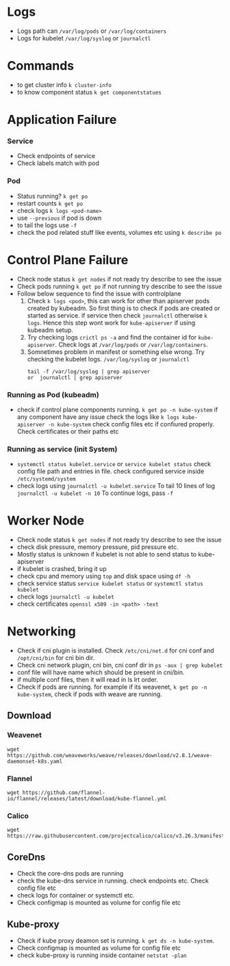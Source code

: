 # Logs
- Logs path can `/var/log/pods` or `/var/log/containers`
- Logs for kubelet `/var/log/syslog` or `journalctl`

# Commands
- to get cluster info `k cluster-info`
- to know component status `k get componentstatues`

# Application Failure

### Service
- Check endpoints of service
- Check labels match with pod

### Pod
- Status running? `k get po`
- restart counts  `k get po`
- check logs `k logs <pod-name>`
- use `--previous` if pod is down
- to tail the logs use `-f`
- check the pod related stuff like events, volumes etc using `k describe po`

# Control Plane Failure
- Check node status `k get nodes` if not ready try describe to see the issue
- Check pods running `k get po` if not running try describe to see the issue
- Follow below sequence to find the issue with controlplane
   1. Check `k logs <pod>`, this can work for other than apiserver pods created by kubeadm. So first thing is to check if pods are created or started as service. if service then check `journalctl` otherwise `k logs`. Hence this step wont work for `kube-apiserver` if using kubeadm setup.
   2. Try checking logs `crictl ps -a` and find the container id for `kube-apiserver`. Check logs at `/var/log/pods` or `/var/log/containers`.
   3. Somnetimes problem in manifest or something else wrong. Try checking the kubelet logs. `/var/log/syslog` or `journalctl`
      ````
      tail -f /var/log/syslog | grep apiserver
      or  journalctl | grep apiserver
      ````


### Running as Pod (kubeadm)
- check if control plane components running. `k get po -n kube-system`
  if any component have any issue check the logs like `k logs kube-apiserver -n kube-system`
  check config files etc if confiured properly. Check certificates or their paths etc

### Running as service (init System)
- `systemctl status kubelet.service` or `service kubelet status`
   check config file path and entries in file.
   check configured service inside `/etc/systemd/system`
- check logs using `journalctl -u kubelet.service`
  To tail 10 lines of log `journalctl -u kubelet -n 10`
  To continue logs, pass `-f`

# Worker Node
- Check node status `k get nodes` if not ready try describe to see the issue
- check disk pressure, memory pressure, pid pressure etc.
- Mostly status is unknown if kubelet is not able to send status to kube-apiserver
- if kubelet is crashed, bring it up
- check cpu and memory using `top` and disk space using `df -h`
- check service status `service kubelet status` or `systemctl status kubelet`
- check logs `journalctl -u kubelet`
- check certificates `openssl x509 -in <path> -text`

# Networking

- Check if cni plugin is installed. Check `/etc/cni/net.d` for cni conf and `/opt/cni/bin` for cni bin dir.
- Check cni network plugin, cni bin, cni conf dir in `ps -aux | grep kubelet`
- conf file will have name which should be present in cni/bin.
- if multiple conf files, then it will read in ls lrt order.
- Check if pods are running. for example if its weavenet, `k get po -n kube-system`, check if pods with weave are running.

## Download

### Weavenet
````
wget https://github.com/weaveworks/weave/releases/download/v2.8.1/weave-daemonset-k8s.yaml
````

### Flannel
````
wget https://github.com/flannel-io/flannel/releases/latest/download/kube-flannel.yml
````

### Calico
````
wget https://raw.githubusercontent.com/projectcalico/calico/v3.26.3/manifests/calico.yaml
````

## CoreDns
- Check the core-dns pods are running
- check the kube-dns service in running. check endpoints etc. Check config file etc
- check logs for container or systemctl etc.
- Check configmap is mounted as volume for config file etc

## Kube-proxy
- Check if kube proxy deamon set is running. `k get ds -n kube-system`.
- Check configmap is mounted as volume for config file etc
- check kube-proxy is running inside container `netstat -plan`

